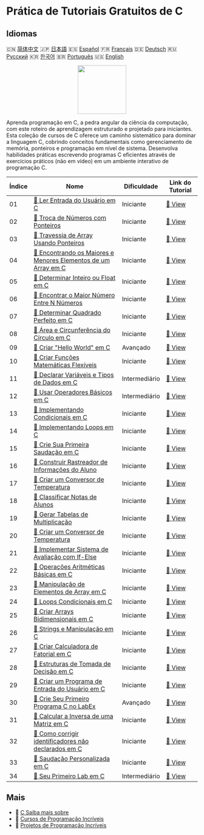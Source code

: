 # Prática de Tutoriais Gratuitos de C

## Idiomas

🇨🇳 [简体中文](README_zh.md) 🇯🇵 [日本語](README_ja.md) 🇪🇸 [Español](README_es.md) 🇫🇷 [Français](README_fr.md) 🇩🇪 [Deutsch](README_de.md) 🇷🇺 [Русский](README_ru.md) 🇰🇷 [한국어](README_ko.md) 🇧🇷 [Português](README_pt.md) 🇺🇸 [English](README.md) 

<div align="center">
<img width="128px" src="https://file.labex.io/path/GAbMWgBPUOxV.png">
</div>

Aprenda programação em C, a pedra angular da ciência da computação, com este roteiro de aprendizagem estruturado e projetado para iniciantes. Esta coleção de cursos de C oferece um caminho sistemático para dominar a linguagem C, cobrindo conceitos fundamentais como gerenciamento de memória, ponteiros e programação em nível de sistema. Desenvolva habilidades práticas escrevendo programas C eficientes através de exercícios práticos (não em vídeo) em um ambiente interativo de programação C.

|   Índice | Nome                                                                                                                                                      | Dificuldade   | Link do Tutorial                                                                                   |
|----------|-----------------------------------------------------------------------------------------------------------------------------------------------------------|---------------|----------------------------------------------------------------------------------------------------|
|       01 | [📖 Ler Entrada do Usuário em C](https://labex.io/pt/tutorials/c-read-user-input-in-c-136075)                                                             | Iniciante     | [🔗 View](https://labex.io/pt/tutorials/c-read-user-input-in-c-136075)                             |
|       02 | [📖 Troca de Números com Ponteiros](https://labex.io/pt/tutorials/c-swapping-numbers-with-pointers-123350)                                                | Iniciante     | [🔗 View](https://labex.io/pt/tutorials/c-swapping-numbers-with-pointers-123350)                   |
|       03 | [📖 Travessia de Array Usando Ponteiros](https://labex.io/pt/tutorials/c-array-traversal-using-pointers-123301)                                           | Iniciante     | [🔗 View](https://labex.io/pt/tutorials/c-array-traversal-using-pointers-123301)                   |
|       04 | [📖 Encontrando os Maiores e Menores Elementos de um Array em C](https://labex.io/pt/tutorials/c-finding-largest-and-smallest-array-elements-in-c-123271) | Iniciante     | [🔗 View](https://labex.io/pt/tutorials/c-finding-largest-and-smallest-array-elements-in-c-123271) |
|       05 | [📖 Determinar Inteiro ou Float em C](https://labex.io/pt/tutorials/c-determine-integer-or-float-in-c-123267)                                             | Iniciante     | [🔗 View](https://labex.io/pt/tutorials/c-determine-integer-or-float-in-c-123267)                  |
|       06 | [📖 Encontrar o Maior Número Entre N Números](https://labex.io/pt/tutorials/c-find-the-largest-number-among-n-numbers-123252)                             | Iniciante     | [🔗 View](https://labex.io/pt/tutorials/c-find-the-largest-number-among-n-numbers-123252)          |
|       07 | [📖 Determinar Quadrado Perfeito em C](https://labex.io/pt/tutorials/c-determine-perfect-square-in-c-123221)                                              | Iniciante     | [🔗 View](https://labex.io/pt/tutorials/c-determine-perfect-square-in-c-123221)                    |
|       08 | [📖 Área e Circunferência do Círculo em C](https://labex.io/pt/tutorials/c-circle-area-and-circumference-in-c-123197)                                     | Iniciante     | [🔗 View](https://labex.io/pt/tutorials/c-circle-area-and-circumference-in-c-123197)               |
|       09 | [📖 Criar "Hello World" em C](https://labex.io/pt/tutorials/c-create-hello-world-in-c-438286)                                                             | Avançado      | [🔗 View](https://labex.io/pt/tutorials/c-create-hello-world-in-c-438286)                          |
|       10 | [📖 Criar Funções Matemáticas Flexíveis](https://labex.io/pt/tutorials/c-create-flexible-math-functions-446161)                                           | Iniciante     | [🔗 View](https://labex.io/pt/tutorials/c-create-flexible-math-functions-446161)                   |
|       11 | [📖 Declarar Variáveis e Tipos de Dados em C](https://labex.io/pt/tutorials/c-declare-variables-and-data-types-in-c-438287)                               | Intermediário | [🔗 View](https://labex.io/pt/tutorials/c-declare-variables-and-data-types-in-c-438287)            |
|       12 | [📖 Usar Operadores Básicos em C](https://labex.io/pt/tutorials/c-use-basic-operators-in-c-438288)                                                        | Intermediário | [🔗 View](https://labex.io/pt/tutorials/c-use-basic-operators-in-c-438288)                         |
|       13 | [📖 Implementando Condicionais em C](https://labex.io/pt/tutorials/c-implement-conditionals-in-c-438331)                                                  | Iniciante     | [🔗 View](https://labex.io/pt/tutorials/c-implement-conditionals-in-c-438331)                      |
|       14 | [📖 Implementando Loops em C](https://labex.io/pt/tutorials/c-implement-loops-in-c-438332)                                                                | Iniciante     | [🔗 View](https://labex.io/pt/tutorials/c-implement-loops-in-c-438332)                             |
|       15 | [📖 Crie Sua Primeira Saudação em C](https://labex.io/pt/tutorials/c-craft-your-first-c-greeting-438337)                                                  | Iniciante     | [🔗 View](https://labex.io/pt/tutorials/c-craft-your-first-c-greeting-438337)                      |
|       16 | [📖 Construir Rastreador de Informações do Aluno](https://labex.io/pt/tutorials/c-build-student-information-tracker-438353)                               | Iniciante     | [🔗 View](https://labex.io/pt/tutorials/c-build-student-information-tracker-438353)                |
|       17 | [📖 Criar um Conversor de Temperatura](https://labex.io/pt/tutorials/c-create-a-temperature-converter-438383)                                             | Iniciante     | [🔗 View](https://labex.io/pt/tutorials/c-create-a-temperature-converter-438383)                   |
|       18 | [📖 Classificar Notas de Alunos](https://labex.io/pt/tutorials/c-classify-student-grades-438387)                                                          | Iniciante     | [🔗 View](https://labex.io/pt/tutorials/c-classify-student-grades-438387)                          |
|       19 | [📖 Gerar Tabelas de Multiplicação](https://labex.io/pt/tutorials/c-generate-multiplication-tables-438391)                                                | Iniciante     | [🔗 View](https://labex.io/pt/tutorials/c-generate-multiplication-tables-438391)                   |
|       20 | [📖 Criar um Conversor de Temperatura](https://labex.io/pt/tutorials/c-create-a-temperature-converter-446144)                                             | Iniciante     | [🔗 View](https://labex.io/pt/tutorials/c-create-a-temperature-converter-446144)                   |
|       21 | [📖 Implementar Sistema de Avaliação com If-Else](https://labex.io/pt/tutorials/c-implement-grading-system-with-if-else-446149)                           | Iniciante     | [🔗 View](https://labex.io/pt/tutorials/c-implement-grading-system-with-if-else-446149)            |
|       22 | [📖 Operações Aritméticas Básicas em C](https://labex.io/pt/tutorials/c-basic-arithmetic-operations-in-c-438262)                                          | Iniciante     | [🔗 View](https://labex.io/pt/tutorials/c-basic-arithmetic-operations-in-c-438262)                 |
|       23 | [📖 Manipulação de Elementos de Array em C](https://labex.io/pt/tutorials/c-manipulate-array-elements-in-c-438261)                                        | Iniciante     | [🔗 View](https://labex.io/pt/tutorials/c-manipulate-array-elements-in-c-438261)                   |
|       24 | [📖 Loops Condicionais em C](https://labex.io/pt/tutorials/c-conditional-loops-in-c-438260)                                                               | Iniciante     | [🔗 View](https://labex.io/pt/tutorials/c-conditional-loops-in-c-438260)                           |
|       25 | [📖 Criar Arrays Bidimensionais em C](https://labex.io/pt/tutorials/c-create-two-dimensional-arrays-in-c-438259)                                          | Iniciante     | [🔗 View](https://labex.io/pt/tutorials/c-create-two-dimensional-arrays-in-c-438259)               |
|       26 | [📖 Strings e Manipulação em C](https://labex.io/pt/tutorials/c-strings-and-manipulate-them-in-c-438258)                                                  | Iniciante     | [🔗 View](https://labex.io/pt/tutorials/c-strings-and-manipulate-them-in-c-438258)                 |
|       27 | [📖 Criar Calculadora de Fatorial em C](https://labex.io/pt/tutorials/c-create-factorial-calculator-in-c-438256)                                          | Iniciante     | [🔗 View](https://labex.io/pt/tutorials/c-create-factorial-calculator-in-c-438256)                 |
|       28 | [📖 Estruturas de Tomada de Decisão em C](https://labex.io/pt/tutorials/c-decision-making-structures-in-c-438255)                                         | Iniciante     | [🔗 View](https://labex.io/pt/tutorials/c-decision-making-structures-in-c-438255)                  |
|       29 | [📖 Criar um Programa de Entrada do Usuário em C](https://labex.io/pt/tutorials/c-create-user-input-program-in-c-438242)                                  | Iniciante     | [🔗 View](https://labex.io/pt/tutorials/c-create-user-input-program-in-c-438242)                   |
|       30 | [📖 Crie Seu Primeiro Programa C no LabEx](https://labex.io/pt/tutorials/c-create-your-first-c-program-in-labex-438241)                                   | Avançado      | [🔗 View](https://labex.io/pt/tutorials/c-create-your-first-c-program-in-labex-438241)             |
|       31 | [📖 Calcular a Inversa de uma Matriz em C](https://labex.io/pt/tutorials/c-compute-the-inverse-of-a-matrix-in-c-435161)                                   | Iniciante     | [🔗 View](https://labex.io/pt/tutorials/c-compute-the-inverse-of-a-matrix-in-c-435161)             |
|       32 | [📖 Como corrigir identificadores não declarados em C](https://labex.io/pt/tutorials/c-how-to-fix-undeclared-identifier-in-c-419180)                      | Iniciante     | [🔗 View](https://labex.io/pt/tutorials/c-how-to-fix-undeclared-identifier-in-c-419180)            |
|       33 | [📖 Saudação Personalizada em C](https://labex.io/pt/tutorials/c-personalized-c-greeting-391828)                                                          | Iniciante     | [🔗 View](https://labex.io/pt/tutorials/c-personalized-c-greeting-391828)                          |
|       34 | [📖 Seu Primeiro Lab em C](https://labex.io/pt/tutorials/c-your-first-c-lab-391824)                                                                       | Intermediário | [🔗 View](https://labex.io/pt/tutorials/c-your-first-c-lab-391824)                                 |

## Mais

- 🔗 [C Saiba mais sobre](https://labex.io/pt/skilltrees/c)
- 🔗 [Cursos de Programação Incríveis](https://github.com/labex-labs/awesome-programming-courses)
- 🔗 [Projetos de Programação Incríveis](https://github.com/labex-labs/awesome-programming-projects)

